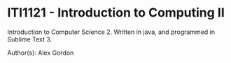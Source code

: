 # ITI1121 - Introduction to Computing II
Introduction to Computer Science 2. Written in java, and programmed in Sublime Text 3.

Author(s): Alex Gordon
